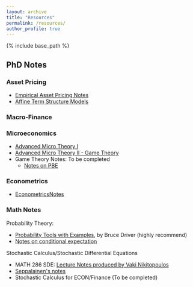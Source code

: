 ```yaml
---
layout: archive
title: "Resources"
permalink: /resources/
author_profile: true
---
```


{% include base_path %}

## PhD Notes

### Asset Pricing
+ [Empirical Asset Pricing Notes]()
+ [Affine Term Structure Models](../files/Slides/ATSM_slides.pdf)

### Macro-Finance

### Microeconomics
+ [Advanced Micro Theory I](https://felixmunozgarcia.com/econs-501/)
+ [Advanced Micro Theory II - Game Theory](https://felixmunozgarcia.com/econs-503/)
+ Game Theory Notes: To be completed
  + [Notes on PBE](../files/Notes/Notes_on_the_PBE.pdf)

### Econometrics
+ [EconometricsNotes](../files/Notes/EconometricsNotes.pdf)

### Math Notes
Probability Theory:
+ [Probability Tools with Examples](https://mathweb.ucsd.edu/~bdriver/280_18-19_prob/Lecture_Notes/2018-19-Lecture%20Notes.pdf), by Bruce Driver (highly recommend)
+ [Notes on conditional expectation](../files/Notes/Notes_on_conditional_expectation.pdf)

Stochastic Calculus/Stochastic Differential Equations
+ MATH 286 SDE: [Lecture Notes produced by Vaki Nikitopoulos](https://sites.google.com/view/vakiniki/notes)
+ [Seppalainen's notes](https://people.math.wisc.edu/~tseppalainen/bookpage.html)
+ Stochastic Calculus for ECON/Finance (To be completed)